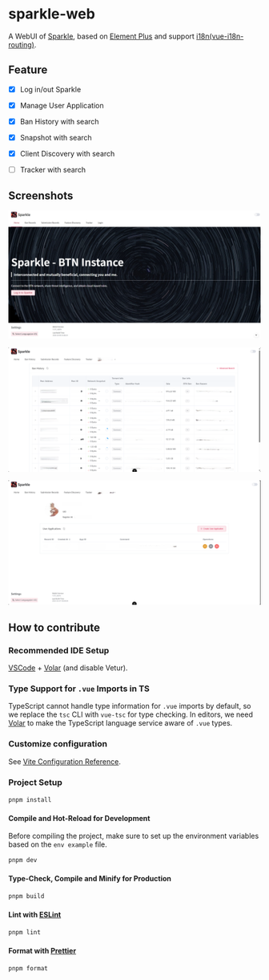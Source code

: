 # sparkle-web

A WebUI of [Sparkle](https://github.com/PBH-BTN/Sparkle), based on [Element Plus](https://element-plus.org/) and support [i18n(vue-i18n-routing)](https://vue-i18n.intlify.dev/).

## Feature

- [x] Log in/out Sparkle

- [x] Manage User Application

- [x] Ban History with search

- [x] Snapshot with search

- [x] Client Discovery with search

- [ ] Tracker with search

## Screenshots

![home](./assets/home.jpeg)

![banHistory](./assets/banHistory.png)

![userCenter](./assets/userCenter.png)

## How to contribute

### Recommended IDE Setup

[VSCode](https://code.visualstudio.com/) + [Volar](https://marketplace.visualstudio.com/items?itemName=Vue.volar) (and disable Vetur).

### Type Support for `.vue` Imports in TS

TypeScript cannot handle type information for `.vue` imports by default, so we replace the `tsc` CLI with `vue-tsc` for type checking. In editors, we need [Volar](https://marketplace.visualstudio.com/items?itemName=Vue.volar) to make the TypeScript language service aware of `.vue` types.

### Customize configuration

See [Vite Configuration Reference](https://vitejs.dev/config/).

### Project Setup

```sh
pnpm install
```

#### Compile and Hot-Reload for Development

Before compiling the project, make sure to set up the environment variables based on the `env example` file.

```sh
pnpm dev
```

#### Type-Check, Compile and Minify for Production

```sh
pnpm build
```

#### Lint with [ESLint](https://eslint.org/)

```sh
pnpm lint
```

#### Format with [Prettier](https://prettier.io/)

```sh
pnpm format
```


